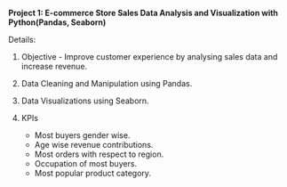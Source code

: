 **Project 1: E-commerce Store Sales Data Analysis and Visualization with Python(Pandas, Seaborn)**

Details:

1. Objective - Improve customer experience by analysing sales data and increase revenue.

2. Data Cleaning and Manipulation using Pandas.

3. Data Visualizations using Seaborn.

4. KPIs

    - Most buyers gender wise.
    - Age wise revenue contributions.
    - Most orders with respect to region.
    - Occupation of most buyers.
    - Most popular product category.